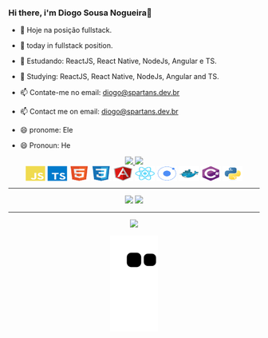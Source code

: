 ### Hi there, i'm Diogo Sousa Nogueira👋  


- 🔭 Hoje na posição fullstack.
- 🔭 today in fullstack position.

- 📖 Estudando: ReactJS, React Native, NodeJs, Angular e TS.
- 📖 Studying: ReactJS, React Native, NodeJs, Angular and TS.

- 📫 Contate-me no email: diogo@spartans.dev.br
- 📫 Contact me on email: diogo@spartans.dev.br

- 😄 pronome: Ele
- 😄 Pronoun: He

<div align="center">
  <div>
    <a href="https://github.com/Diog0-0">
      <img height="180em" src="https://github-readme-stats.app/api?username=Diog0-0&show_icons=true&theme=radical&include_all_commits=true&count_private=true"/>
    </a>
    <a href="https://github.com/Diog0-0">
      <img height="180em" src="htps://github-readme-stats.app/api/top-langs/?username=Diog0-0&layout=compact&langs_count=7&theme=radical"/>
    </a>
  </div>
 
  <div style="display: inline_block">
    <img align="center" alt="Diogo-Js" height="30" width="40" src="https://raw.githubusercontent.com/devicons/devicon/master/icons/javascript/javascript-plain.svg">
    <img align="center" alt="Diogo-Ts" height="30" width="40" src="https://raw.githubusercontent.com/devicons/devicon/master/icons/typescript/typescript-plain.svg">
    <img align="center" alt="Diogo-HTML" height="30" width="40" src="https://raw.githubusercontent.com/devicons/devicon/master/icons/html5/html5-original.svg">
    <img align="center" alt="Diogo-CSS" height="30" width="40" src="https://raw.githubusercontent.com/devicons/devicon/master/icons/css3/css3-original.svg">
    <img align="center" alt="Diogo-Angular" height="30" width="40" src="https://raw.githubusercontent.com/devicons/devicon/master/icons/angularjs/angularjs-original.svg">
    <img align="center" alt="Diogo-React" height="30" width="40" src="https://raw.githubusercontent.com/devicons/devicon/master/icons/react/react-original.svg">
    <img align="center" alt="Diogo-Ionic" height="30" width="40" src="https://raw.githubusercontent.com/devicons/devicon/master/icons/ionic/ionic-original.svg">
    <img align="center" alt="Diogo-Docker" height="30" width="40" src="https://raw.githubusercontent.com/devicons/devicon/master/icons/docker/docker-original.svg">
    <img align="center" alt="Diogo-Csharp" height="30" width="40" src="https://raw.githubusercontent.com/devicons/devicon/master/icons/csharp/csharp-original.svg">
    <img align="center" alt="Diogo-Python" height="30" width="40" src="https://raw.githubusercontent.com/devicons/devicon/master/icons/python/python-original.svg">
  </div>
  <hr>
  <div>
    <a href="https://www.linkedin.com/in/diogo-nogueira-6365a8186/" target="_blank"><img src="https://img.shields.io/badge/-LinkedIn-%230077B5?style=for-the-badge&logo=linkedin&logoColor=white" target="_blank"></a>
    <a href="https://discordapp.com/users/859917433875070976" target="_blank"><img src="https://img.shields.io/badge/Discord-7289DA?style=for-the-badge&logo=discord&logoColor=white" target="_blank"></a>
    <hr>
    <img src="https://giffiles.alphacoders.com/146/14685.gif">
   
  ![Snake animation](https://github.com/Diog0-0/Diog0-0/blob/output/github-contribution-grid-snake.svg)
  </div>
</div>
